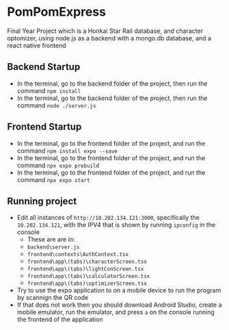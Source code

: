 # PomPomExpress
Final Year Project which is a Honkai Star Rail database, and character optomizer, using node.js as a backend with a mongo.db database, and a react native frontend

## Backend Startup
* In the terminal, go to the backend folder of the project, then run the command `npm install`
* In the terminal, go to the backend folder of the project, then run the command `node ./server.js`

## Frontend Startup
* In the terminal, go to the frontend folder of the project, and run the command `npm install expo --save`
* In the terminal, go to the frontend folder of the project, and run the command `npx expo prebuild`
* In the terminal, go to the frontend folder of the project, and run the command `npx expo start`

## Running project
* Edit all instances of `http://10.202.134.121:3000`, specifically the `10.202.134.121`, with the IPV4 that is shown by running  `ipconfig` in the console
  * These are are in:
   * `backend\server.js`
   * `frontend\contexts\AuthContext.tsx`
   * `frontend\app\(tabs)\characterScreen.tsx`
   * `frontend\app\(tabs)\lightConScreen.tsx`
   * `frontend\app\(tabs)\calculatorScreen.tsx`
   * `frontend\app\(tabs)\optimizerScreen.tsx`
* Try to use the expo application to on a mobile device to run the program by scannign the QR code
* If that does not work then you should download Android Studio, create a mobile emulator, run the emulator, and press `a` on the console running the frontend of the application
